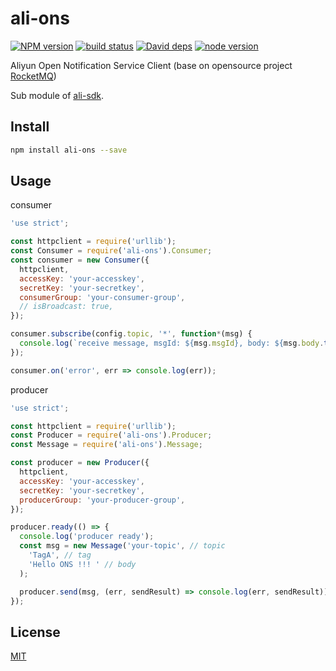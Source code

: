 ali-ons
=======

[![NPM version][npm-image]][npm-url]
[![build status][travis-image]][travis-url]
[![David deps][david-image]][david-url]
[![node version][node-image]][node-url]

[npm-image]: https://img.shields.io/npm/v/ali-ons.svg?style=flat-square
[npm-url]: https://npmjs.org/package/ali-ons
[travis-image]: https://img.shields.io/travis/ali-sdk/ali-ons.svg?style=flat-square
[travis-url]: https://travis-ci.org/ali-sdk/ali-ons
[david-image]: https://img.shields.io/david/ali-sdk/ali-ons.svg?style=flat-square
[david-url]: https://david-dm.org/ali-sdk/ali-ons
[node-image]: https://img.shields.io/badge/node.js-%3E=_4.2.3-green.svg?style=flat-square
[node-url]: http://nodejs.org/download/

Aliyun Open Notification Service Client (base on opensource project [RocketMQ](https://github.com/alibaba/RocketMQ/tree/master/rocketmq-client))

Sub module of [ali-sdk](https://github.com/ali-sdk/ali-sdk).

## Install

```bash
npm install ali-ons --save
```

## Usage

consumer

```js
'use strict';

const httpclient = require('urllib');
const Consumer = require('ali-ons').Consumer;
const consumer = new Consumer({
  httpclient,
  accessKey: 'your-accesskey',
  secretKey: 'your-secretkey',
  consumerGroup: 'your-consumer-group',
  // isBroadcast: true,
});

consumer.subscribe(config.topic, '*', function*(msg) {
  console.log(`receive message, msgId: ${msg.msgId}, body: ${msg.body.toString()}`)
});

consumer.on('error', err => console.log(err));
```

producer

```js
'use strict';

const httpclient = require('urllib');
const Producer = require('ali-ons').Producer;
const Message = require('ali-ons').Message;

const producer = new Producer({
  httpclient,
  accessKey: 'your-accesskey',
  secretKey: 'your-secretkey',
  producerGroup: 'your-producer-group',
});

producer.ready(() => {
  console.log('producer ready');
  const msg = new Message('your-topic', // topic
    'TagA', // tag
    'Hello ONS !!! ' // body
  );

  producer.send(msg, (err, sendResult) => console.log(err, sendResult));
});
```

## License

[MIT](LICENSE)
